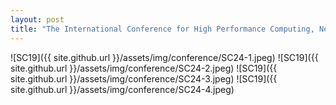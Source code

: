 ```yaml
---
layout: post
title: "The International Conference for High Performance Computing, Networking, Storage, and Analysis (SC24) Participation"
---
```

![SC19]({{ site.github.url }}/assets/img/conference/SC24-1.jpeg)
![SC19]({{ site.github.url }}/assets/img/conference/SC24-2.jpeg)
![SC19]({{ site.github.url }}/assets/img/conference/SC24-3.jpeg)
![SC19]({{ site.github.url }}/assets/img/conference/SC24-4.jpeg)
